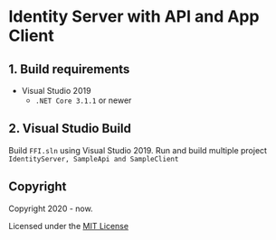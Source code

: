 ﻿# Identity Server with API and App Client

## 1. Build requirements

* Visual Studio 2019
	* `.NET Core 3.1.1` or newer

## 2. Visual Studio Build

Build `FFI.sln` using Visual Studio 2019.
Run and build multiple project `IdentityServer, SampleApi and SampleClient`

## Copyright

Copyright 2020 - now.

Licensed under the [MIT License](LICENSE.md)
